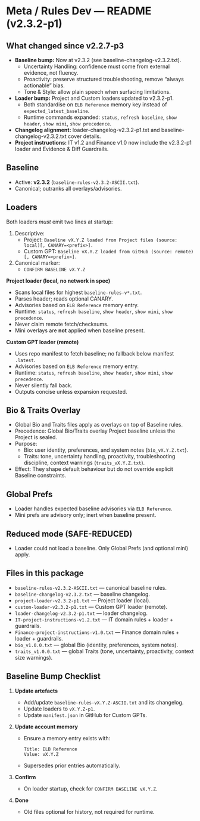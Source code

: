 # Meta / Rules Dev — README (v2.3.2-p1)

## What changed since v2.2.7-p3
- **Baseline bump:** Now at v2.3.2 (see baseline-changelog-v2.3.2.txt).
  - Uncertainty Handling: confidence must come from external evidence, not fluency.
  - Proactivity: preserve structured troubleshooting, remove “always actionable” bias.
  - Tone & Style: allow plain speech when surfacing limitations.
- **Loader bump:** Project and Custom loaders updated to v2.3.2-p1.
  - Both standardise on `ELB Reference` memory key instead of `expected_latest_baseline`.
  - Runtime commands expanded: `status`, `refresh baseline`, `show header`, `show mini`, `show precedence`.
- **Changelog alignment:** loader-changelog-v2.3.2-p1.txt and baseline-changelog-v2.3.2.txt cover details.
- **Project instructions:** IT v1.2 and Finance v1.0 now include the v2.3.2-p1 loader and Evidence & Diff Guardrails.

## Baseline
- Active: **v2.3.2** (`baseline-rules-v2.3.2-ASCII.txt`).
- Canonical; outranks all overlays/advisories.

## Loaders
Both loaders *must* emit two lines at startup:
1. Descriptive:  
   - Project: `Baseline vX.Y.Z loaded from Project files (source: local)[, CANARY=<prefix>].`
   - Custom GPT: `Baseline vX.Y.Z loaded from GitHub (source: remote)[, CANARY=<prefix>].`
2. Canonical marker:  
   - `CONFIRM BASELINE vX.Y.Z`

**Project loader (local, no network in spec)**  
- Scans local files for highest `baseline-rules-v*.txt`.
- Parses header; reads optional CANARY.
- Advisories based on `ELB Reference` memory entry.
- Runtime: `status`, `refresh baseline`, `show header`, `show mini`, `show precedence`.
- Never claim remote fetch/checksums.
- Mini overlays are **not** applied when baseline present.

**Custom GPT loader (remote)**  
- Uses repo manifest to fetch baseline; no fallback below manifest `.latest`.
- Advisories based on `ELB Reference` memory entry.
- Runtime: `status`, `refresh baseline`, `show header`, `show mini`, `show precedence`.
- Never silently fall back.
- Outputs concise unless expansion requested.

## Bio & Traits Overlay
- Global Bio and Traits files apply as overlays on top of Baseline rules.
- Precedence: Global Bio/Traits overlay Project baseline unless the Project is sealed.
- Purpose:
  * Bio: user identity, preferences, and system notes (`bio_vX.Y.Z.txt`).
  * Traits: tone, uncertainty handling, proactivity, troubleshooting discipline, context warnings (`traits_vX.Y.Z.txt`).
- Effect: They shape default behaviour but do not override explicit Baseline constraints.

## Global Prefs
- Loader handles expected baseline advisories via `ELB Reference`.
- Mini prefs are advisory only; inert when baseline present.

## Reduced mode (SAFE-REDUCED)
- Loader could not load a baseline. Only Global Prefs (and optional mini) apply.

## Files in this package
- `baseline-rules-v2.3.2-ASCII.txt` — canonical baseline rules.
- `baseline-changelog-v2.3.2.txt` — baseline changelog.
- `project-loader-v2.3.2-p1.txt` — Project loader (local).
- `custom-loader-v2.3.2-p1.txt` — Custom GPT loader (remote).
- `loader-changelog-v2.3.2-p1.txt` — loader changelog.
- `IT-project-instructions-v1.2.txt` — IT domain rules + loader + guardrails.
- `Finance-project-instructions-v1.0.txt` — Finance domain rules + loader + guardrails.
- `bio_v1.0.0.txt` — global Bio (identity, preferences, system notes).
- `traits_v1.0.0.txt` — global Traits (tone, uncertainty, proactivity, context size warnings).

## Baseline Bump Checklist
1. **Update artefacts**
   - Add/update `baseline-rules-vX.Y.Z-ASCII.txt` and its changelog.
   - Update loaders to `vX.Y.Z-p1`.
   - Update `manifest.json` in GitHub for Custom GPTs.

2. **Update account memory**
   - Ensure a memory entry exists with:
     ```
     Title: ELB Reference
     Value: vX.Y.Z
     ```
   - Supersedes prior entries automatically.

3. **Confirm**
   - On loader startup, check for `CONFIRM BASELINE vX.Y.Z`.

4. **Done**
   - Old files optional for history, not required for runtime.

